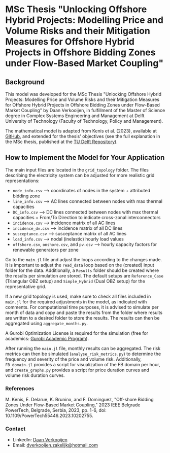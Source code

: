 # MSc Thesis "Unlocking Offshore Hybrid Projects: Modelling Price and Volume Risks and their Mitigation Measures for Offshore Hybrid Projects in Offshore Bidding Zones under Flow-Based Market Coupling"

## Background
This model was developed for the MSc Thesis "Unlocking Offshore Hybrid Projects: Modelling Price and Volume Risks and their Mitigation Measures for Offshore Hybrid Projects in Offshore Bidding Zones under Flow-Based Market Coupling" by Daan Verkooijen, in fulfillment of the Master of Science degree in Complex Systems Engineering and Management at Delft University of Technology (Faculty of Technology, Policy and Management).

The mathematical model is adapted from Kenis et al. (2023), available at [GitHub](https://github.com/kbruninx/OBZvsHM), and extended for the thesis' objectives (see the full explanation in the MSc thesis, published at the [TU Delft Repository](https://repository.tudelft.nl/)).

## How to Implement the Model for Your Application
The main input files are located in the `grid_topology` folder. The files describing the electricity system can be adjusted for more realistic grid representations:
- `node_info.csv` --> coordinates of nodes in the system + attributed bidding zone
- `line_info.csv` --> AC lines connected between nodes with max thermal capacities
- `DC_info.csv` --> DC lines connected between nodes with max thermal capacities + From/To Direction to indicate cross-zonal interconnectors
- `incidence.csv` --> incidence matrix of all AC lines
- `incidence_dv.csv` --> incidence matrix of all DC lines
- `susceptance.csv` --> susceptance matrix of all AC lines
- `load_info.csv` --> nodal (inelastic) hourly load values
- `offshore.csv`, `onshore.csv`, and `pv.csv` --> hourly capacity factors for renewable generators per zone

Go to the `main.jl` file and adjust the loops according to the changes made. It is important to adjust the `read_data` loop based on the (created) input folder for the data. Additionally, a `Results` folder should be created where the results per simulation are stored. The default setups are `Reference_Case` (Triangular OBZ setup) and `Simple_Hybrid` (Dual OBZ setup) for the representative grid.

If a new grid topology is used, make sure to check all files included in `main.jl` for the required adjustments in the model, as indicated with comments. For computational time purposes, it is advised to simulate per month of data and copy and paste the results from the folder where results are written to a desired folder to store the results. The results can then be aggregated using `aggregate_months.py`.

A Gurobi Optimization License is required for the simulation (free for academics: [Gurobi Academic Program](https://www.gurobi.com/academia/academic-program-and-licenses/)).

After running the `main.jl` file, monthly results can be aggregated. The risk metrics can then be simulated (`analyse_risk_metrics.py`) to determine the frequency and severity of the price and volume risk. Additionally, `FB_domain.jl` provides a script for visualization of the FB domain per hour, and `create_graphs.py` provides a script for price duration curves and volume risk duration curves.

### References
M. Kenis, E. Delarue, K. Bruninx, and F. Dominguez, "Off-shore Bidding Zones Under Flow-Based Market Coupling," 2023 IEEE Belgrade PowerTech, Belgrade, Serbia, 2023, pp. 1-6, doi: 10.1109/PowerTech55446.2023.10202755.

### Contact
- LinkedIn: [Daan Verkooijen](https://www.linkedin.com/in/daan-verkooijen-9b9679189/)
- Email: dverkooijen.zakelijk@hotmail.com
